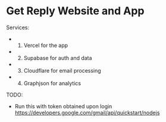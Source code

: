 # Get Reply Website and App

Services:

- 1. Vercel for the app
- 2. Supabase for auth and data
- 3. Cloudflare for email processing
- 4. Graphjson for analytics


TODO: 

- Run this with token obtained upon login https://developers.google.com/gmail/api/quickstart/nodejs